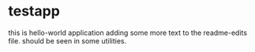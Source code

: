 # testapp
this is hello-world application
adding some more text to the readme-edits file. should be seen in some utilities.
